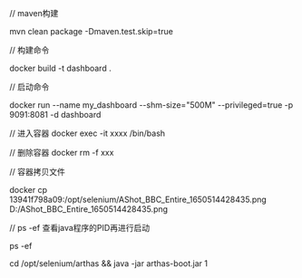 // maven构建

mvn clean package -Dmaven.test.skip=true

// 构建命令

docker build -t  dashboard .

// 启动命令

docker run --name my_dashboard --shm-size="500M" --privileged=true  -p 9091:8081 -d dashboard

// 进入容器
docker exec -it xxxx /bin/bash

// 删除容器
docker rm -f xxx 

// 容器拷贝文件

docker cp  13941f798a09:/opt/selenium/AShot_BBC_Entire_1650514428435.png    D:/AShot_BBC_Entire_1650514428435.png

// ps -ef 查看java程序的PID再进行启动

ps -ef 

cd /opt/selenium/arthas && java -jar arthas-boot.jar 1